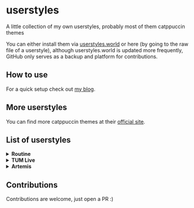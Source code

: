 # userstyles
A little collection of my own userstyles, probably most of them catppuccin themes

You can either install them via [userstyles.world](https://userstyles.world/user/kurtschambach) or here (by going to the raw file of a userstyle), 
although userstyles.world is updated more frequently, GitHub only serves as a backup and platform for contributions.

## How to use

For a quick setup check out [my blog](https://a3chron.vercel.app/blog/userstyles#how-to-use).

## More userstyles

You can find more catppuccin themes at their [official site](https://github.com/catppuccin/userstyles).

## List of userstyles

<details>
  <summary><strong>Routine</strong></summary>
  <p><a href="https://routine.co">routine.co</a></p>

  Routine made a few updates, so the userstyle is currently broken, I am working on fixing it, but don't have too much time for it, so it may take a while.
  Contributions are always welcome.

  
  [![Install](https://img.shields.io/badge/Install-Stylus-cba6f7?style=for-the-badge&labelColor=363a4f)](https://userstyles.world/api/style/22377.user.css)
</details>

<details>
  <summary><strong>TUM Live</strong></summary>
  <p><a href="https://tum.live/">TUM Live</a></p>

  
  [![Install](https://img.shields.io/badge/Install-Stylus-cba6f7?style=for-the-badge&labelColor=363a4f)](https://userstyles.world/api/style/22381.user.css)
</details>

<details>
  <summary><strong>Artemis</strong></summary>
  <p><a href="https://artemis.tum.de/">Artemis</a></p>

  
  [![Install](https://img.shields.io/badge/Install-Stylus-cba6f7?style=for-the-badge&labelColor=363a4f)](https://userstyles.world/api/style/22425.user.css)
</details>

## Contributions

Contributions are welcome, just open a PR :)
